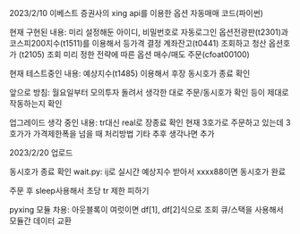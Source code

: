 2023/2/10
이베스트 증권사의 xing api를 이용한 옵션 자동매매 코드(파이썬)

현재 구현된 내용:
미리 설정해둔 아이디, 비밀번호로 자동로그인
옵션전광판(t2301)과 코스피200지수(t1511)를 이용해서 등가격 결정
계좌잔고(t0441) 조회하고 청산
옵션호가 (t2105) 조회
미리 정한 전략에 따른 옵션 매수/매도 주문(cfoat00100)


현재 테스트중인 내용:
예상지수(t1485) 이용해서 후장 동시호가 종료 확인


앞으로 방침:
월요일부터 모의투자 돌려서 생각한 대로 주문/동시호가 확인 등이 제대로 작동하는지 확인


업그레이드 생각 중인 내용:
tr대신 real로 장종료 확인
현재 3호가로 주문하고 있는데 3호가가 가격제한폭을 넘을 때 처리방법
기타 추후 생각나면 추가


2023/2/20 업로드

동시호가 종료 확인 wait.py:
ij로 실시간 예상지수 받아서 xxxx88이면 동시호가 완료

주문 후 sleep사용해서 초당 tr 제한 피하기

pyxing 모듈 차용:
아웃블록이 여럿이면 df[1], df[2]식으로 조회
큐/스택을 사용해서 모듈간 데이터 교환
